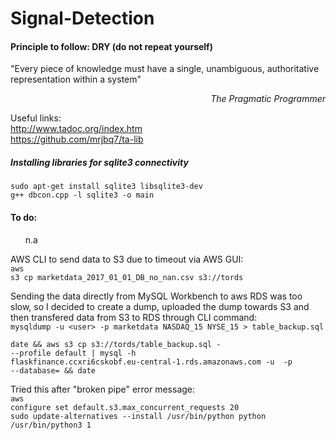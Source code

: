 # Signal-Detection

<h4>Principle to follow: DRY (do not repeat yourself)</h4>

"Every piece of knowledge must have a single, unambiguous, authoritative representation within a system"

<div align="right">
<i>The Pragmatic Programmer</i>
</div>



Useful links: </br>
http://www.tadoc.org/index.htm </br>
https://github.com/mrjbq7/ta-lib </br>


<h5>Installing libraries for sqlite3 connectivity</h5>
<code>sudo apt-get install sqlite3 libsqlite3-dev</code></br>
<code>g++ dbcon.cpp -l sqlite3 -o main</code>

<h4> To do:</h4>

<ul>
n.a
</ul>


AWS CLI to send data to S3 due to timeout via AWS GUI:</br>
<code>aws s3 cp marketdata_2017_01_01_DB_no_nan.csv s3://tords</code>

Sending the data directly from MySQL Workbench to aws RDS was too slow, so I decided to create a dump, uploaded the dump towards S3 and then transfered data from S3 to RDS through CLI command:</br>
```mysqldump -u <user> -p marketdata NASDAQ_15 NYSE_15 > table_backup.sql```

<code>date && aws s3 cp s3://tords/table_backup.sql - --profile default | mysql -h flaskfinance.ccxri6cskobf.eu-central-1.rds.amazonaws.com -u <user> -p --database=<db name> && date</code>

Tried this after "broken pipe" error message:</br>
<code>aws configure set default.s3.max_concurrent_requests 20</code></br>
<code>sudo update-alternatives --install /usr/bin/python python /usr/bin/python3 1</code>
